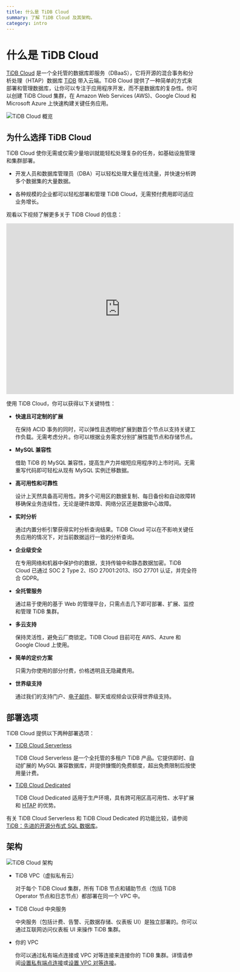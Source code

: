 ```yaml
---
title: 什么是 TiDB Cloud
summary: 了解 TiDB Cloud 及其架构。
category: intro
---
```


# 什么是 TiDB Cloud

[TiDB Cloud](https://www.pingcap.com/tidb-cloud/) 是一个全托管的数据库即服务（DBaaS），它将开源的混合事务和分析处理（HTAP）数据库 [TiDB](https://docs.pingcap.com/tidb/stable/overview) 带入云端。TiDB Cloud 提供了一种简单的方式来部署和管理数据库，让你可以专注于应用程序开发，而不是数据库的复杂性。你可以创建 TiDB Cloud 集群，在 Amazon Web Services (AWS)、Google Cloud 和 Microsoft Azure 上快速构建关键任务应用。

![TiDB Cloud 概览](https://docs-download.pingcap.com/media/images/docs/tidb-cloud/tidb-cloud-overview.png)

## 为什么选择 TiDB Cloud

TiDB Cloud 使你无需或仅需少量培训就能轻松处理复杂的任务，如基础设施管理和集群部署。

- 开发人员和数据库管理员（DBA）可以轻松处理大量在线流量，并快速分析跨多个数据集的大量数据。

- 各种规模的企业都可以轻松部署和管理 TiDB Cloud，无需预付费用即可适应业务增长。

观看以下视频了解更多关于 TiDB Cloud 的信息：

<iframe width="600" height="450" src="https://www.youtube.com/embed/skCV9BEmjbo?enablejsapi=1" title="Why TiDB Cloud?" frameborder="0" allow="accelerometer; autoplay; clipboard-write; encrypted-media; gyroscope; picture-in-picture" allowfullscreen></iframe>

使用 TiDB Cloud，你可以获得以下关键特性：

- **快速且可定制的扩展**

    在保持 ACID 事务的同时，可以弹性且透明地扩展到数百个节点以支持关键工作负载。无需考虑分片。你可以根据业务需求分别扩展性能节点和存储节点。

- **MySQL 兼容性**

    借助 TiDB 的 MySQL 兼容性，提高生产力并缩短应用程序的上市时间。无需重写代码即可轻松从现有 MySQL 实例迁移数据。

- **高可用性和可靠性**

    设计上天然具备高可用性。跨多个可用区的数据复制、每日备份和自动故障转移确保业务连续性，无论是硬件故障、网络分区还是数据中心故障。

- **实时分析**

    通过内置分析引擎获得实时分析查询结果。TiDB Cloud 可以在不影响关键任务应用的情况下，对当前数据运行一致的分析查询。

- **企业级安全**

    在专用网络和机器中保护你的数据，支持传输中和静态数据加密。TiDB Cloud 已通过 SOC 2 Type 2、ISO 27001:2013、ISO 27701 认证，并完全符合 GDPR。

- **全托管服务**

    通过易于使用的基于 Web 的管理平台，只需点击几下即可部署、扩展、监控和管理 TiDB 集群。

- **多云支持**

    保持灵活性，避免云厂商锁定。TiDB Cloud 目前可在 AWS、Azure 和 Google Cloud 上使用。

- **简单的定价方案**

    只需为你使用的部分付费，价格透明且无隐藏费用。

- **世界级支持**

    通过我们的支持门户、<a href="mailto:tidbcloud-support@pingcap.com">电子邮件</a>、聊天或视频会议获得世界级支持。

## 部署选项

TiDB Cloud 提供以下两种部署选项：

- [TiDB Cloud Serverless](https://www.pingcap.com/tidb-cloud-serverless)

    TiDB Cloud Serverless 是一个全托管的多租户 TiDB 产品。它提供即时、自动扩展的 MySQL 兼容数据库，并提供慷慨的免费额度，超出免费限制后按使用量计费。

- [TiDB Cloud Dedicated](https://www.pingcap.com/tidb-cloud-dedicated)

    TiDB Cloud Dedicated 适用于生产环境，具有跨可用区高可用性、水平扩展和 [HTAP](https://en.wikipedia.org/wiki/Hybrid_transactional/analytical_processing) 的优势。

有关 TiDB Cloud Serverless 和 TiDB Cloud Dedicated 的功能比较，请参阅 [TiDB：先进的开源分布式 SQL 数据库](https://www.pingcap.com/get-started-tidb)。

## 架构

![TiDB Cloud 架构](https://docs-download.pingcap.com/media/images/docs/tidb-cloud/tidb-cloud-architecture.png)

- TiDB VPC（虚拟私有云）

    对于每个 TiDB Cloud 集群，所有 TiDB 节点和辅助节点（包括 TiDB Operator 节点和日志节点）都部署在同一个 VPC 中。

- TiDB Cloud 中央服务

    中央服务（包括计费、告警、元数据存储、仪表板 UI）是独立部署的。你可以通过互联网访问仪表板 UI 来操作 TiDB 集群。

- 你的 VPC

    你可以通过私有端点连接或 VPC 对等连接来连接你的 TiDB 集群。详情请参阅[设置私有端点连接](/tidb-cloud/set-up-private-endpoint-connections.md)或[设置 VPC 对等连接](/tidb-cloud/set-up-vpc-peering-connections.md)。
